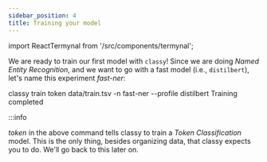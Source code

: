 ```yaml
---
sidebar_position: 4
title: Training your model
---
```


import ReactTermynal from '/src/components/termynal';

We are ready to train our first model with `classy`!
Since we are doing *Named Entity Recognition*, and we want to go with a fast model (i.e., `distilbert`),
let's name this experiment *fast-ner*:

<ReactTermynal>
  <span data-ty="input">classy train token data/train.tsv -n fast-ner --profile distilbert</span>
  <span data-ty="progress"></span>
  <span data-ty>Training completed</span>
</ReactTermynal>

<p />

:::info

*token* in the above command tells classy to train a *Token Classification* model. This is the only thing, besides 
organizing data, that classy expects you to do. We'll go back to this later on.
